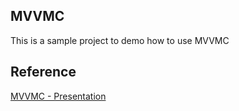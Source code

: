 ## MVVMC
This is a sample project to demo how to use MVVMC

## Reference
[MVVMC - Presentation](https://hackmd.io/@iPlayground/2019/%2F1WTeno3uQ-e_9o_v1g2qXA)

